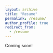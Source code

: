 ```yaml
---
layout: archive
title: "Resume"
permalink: /resume/
author_profile: true
redirect_from:
  - /resume
---
```


Coming soon!
